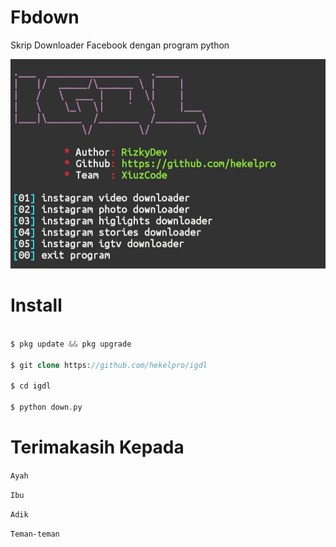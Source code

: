 # Fbdown
Skrip Downloader Facebook dengan program python

![ss](https://github.com/hekelpro/igdl/blob/main/screen.jpg)

# Install

```php

$ pkg update && pkg upgrade

$ git clone https://github.com/hekelpro/igdl

$ cd igdl

$ python down.py

```

# Terimakasih Kepada

```Ayah ```

```Ibu```

```Adik```

```Teman-teman```
